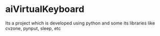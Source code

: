# aiVirtualKeyboard
Its a project which is developed using python and some its libraries like cvzone, pynput, sleep, etc

